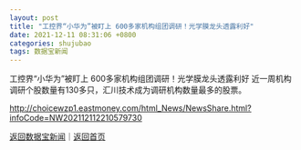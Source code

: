 ```yaml
---
layout: post
title: "工控界“小华为”被盯上 600多家机构组团调研！光学膜龙头透露利好"
date: 2021-12-11 08:31:06 +0800
categories: shujubao
tags: 数据宝新闻
---
```

工控界“小华为”被盯上 600多家机构组团调研！光学膜龙头透露利好
近一周机构调研个股数量有130多只，汇川技术成为调研机构数量最多的股票。

<http://choicewzp1.eastmoney.com/html_News/NewsShare.html?infoCode=NW202112112210579730>

[返回数据宝新闻](//finews.withounder.com/shujubao/)｜[返回首页](//finews.withounder.com/)